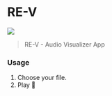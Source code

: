 # RE-V

![](https://re-v.vercel.app/og-image.png)

> RE-V - Audio Visualizer App

### Usage

1. Choose your file.
2. Play :woman_dancing:
